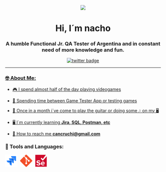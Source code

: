 <div id="header" align="center">

<img src="https://media.giphy.com/media/IgGcxqawkRc6y43Z6I/giphy.gif" width="400"/>

<h1 align="center">Hi, I´m nacho</h1>
<h3 align="center">A humble Functional Jr. QA Tester of Argentina and in constant need of more knowledge and fun.</h3>
</div>
<div id="badges" align="center">
     <a href="https://twitter.com/IBehotegui">
         <img src="https://img.shields.io/twitter/follow/IBehotegui?label=ignacio%20behotegui&logo=twitter&style=for-the-badge"
             alt="twitter badge" />   
 </div>
              
---              
              
### 🤓  About Me:
  
- 🎮  I spend almost half of the day playing videogames 

- 👀  Spending time between Game Tester App or testing games                                                   
  
- 🎸  Once in a month i´ve come to play the guitar or doing some 🎶 on my 🖥
  
- 🖥  I´m currently learning  **Jira, SQL, Postman, etc**
  
- 📧  How to reach me **cancruchi@gmail.com**
  
<div align="left">
    <h3>🧰 Tools and Languages:</h3>
    <div>
        <img src="https://github.com/devicons/devicon/blob/master/icons/jira/jira-original.svg" title="Jira" alt="Jira" width="40"/>&nbsp;
        <img src="https://github.com/devicons/devicon/blob/master/icons/git/git-original.svg" title="Git" alt="Git" width="40"/>&nbsp;
        <img src="https://github.com/devicons/devicon/blob/master/icons/selenium/selenium-original.svg" title="Selenium" alt"Selenium" width="40"/>
    <div>
<div>
